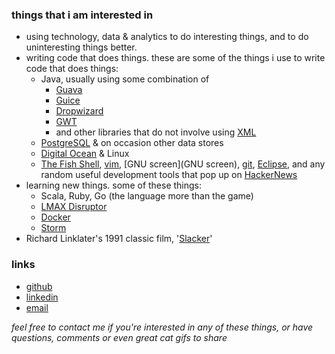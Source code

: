 ### things that i am interested in

* using technology, data & analytics to do interesting things, and to do uninteresting things better.
* writing code that does things. these are some of the things i use to write code that does things:
    * Java, usually using some combination of
        * [Guava](https://code.google.com/p/guava-libraries/) 
        * [Guice](https://code.google.com/p/google-guice/)
        * [Dropwizard](http://www.dropwizard.io/)
        * [GWT](http://www.gwtproject.org/) 
        * and other libraries that do not involve using [XML](http://blog.joda.org/2007/03/configuration-in-java-it-sure-beats-xml_4078.html)
    * [PostgreSQL](http://www.postgresql.org/) & on occasion other data stores
    * [Digital Ocean](https://www.digitalocean.com) & Linux
    * [The Fish Shell](http://fishshell.com/), [vim](www.vim.org), [GNU screen](GNU screen), [git](http://git-scm.com/), [Eclipse](http://www.eclipse.org/), and any random useful development tools that pop up on [HackerNews](https://news.ycombinator.com/news)
* learning new things. some of these things:
    * Scala, Ruby, Go (the language more than the game)
    * [LMAX Disruptor](http://lmax-exchange.github.io/disruptor/)
    * [Docker](https://www.docker.io/)
    * [Storm](http://storm-project.net/)
* Richard Linklater's 1991 classic film, '[Slacker](http://www.imdb.com/title/tt0102943/)'

### links
* [github](https://github.com/ianferguson)
* [linkedin](http://www.linkedin.com/in/ianjamesferguson)
* [email](info@labmarie.com)

_feel free to contact me if you're interested in any of these things, or have questions, comments or even great cat gifs to share_
